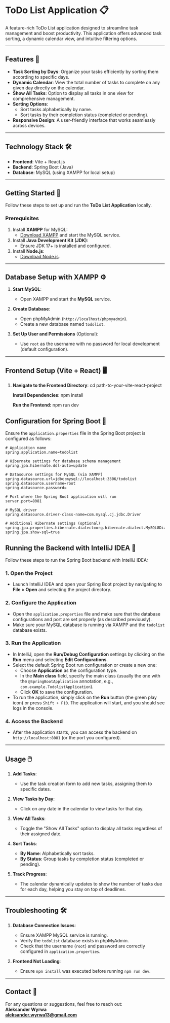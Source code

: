 # ToDo List Application 📋

A feature-rich ToDo List application designed to streamline task management and boost productivity. This application offers advanced task sorting, a dynamic calendar view, and intuitive filtering options.

---

## Features 🌟

- **Task Sorting by Days**: Organize your tasks efficiently by sorting them according to specific days.
- **Dynamic Calendar**: View the total number of tasks to complete on any given day directly on the calendar.
- **Show All Tasks**: Option to display all tasks in one view for comprehensive management.
- **Sorting Options**:
  - Sort tasks alphabetically by name.
  - Sort tasks by their completion status (completed or pending).
- **Responsive Design**: A user-friendly interface that works seamlessly across devices.

---

## Technology Stack 🛠️

- **Frontend**: Vite + React.js
- **Backend**: Spring Boot (Java)
- **Database**: MySQL (using XAMPP for local setup)

---

## Getting Started 🚀

Follow these steps to set up and run the **ToDo List Application** locally.

### Prerequisites

1. Install **XAMPP** for MySQL:
   - [Download XAMPP](https://www.apachefriends.org/index.html) and start the MySQL service.
2. Install **Java Development Kit (JDK)**:
   - Ensure JDK 17+ is installed and configured.
3. Install **Node.js**:
   - [Download Node.js](https://nodejs.org/).

---

## Database Setup with XAMPP ⚙️

1. **Start MySQL**:
   - Open XAMPP and start the **MySQL** service.

2. **Create Database**:
   - Open phpMyAdmin (`http://localhost/phpmyadmin`).
   - Create a new database named `todolist`.

3. **Set Up User and Permissions** (Optional):
   - Use `root` as the username with no password for local development (default configuration).

---

## Frontend Setup (Vite + React) 🖥️

1. **Navigate to the Frontend Directory**:
   cd path-to-your-vite-react-project
   
   **Install Dependencies**:
   npm install

   **Run the Frontend:**
   npm run dev

## Configuration for Spring Boot 🔧

Ensure the `application.properties` file in the Spring Boot project is configured as follows:

```properties
# Application name
spring.application.name=todolist

# Hibernate settings for database schema management
spring.jpa.hibernate.ddl-auto=update

# Datasource settings for MySQL (via XAMPP)
spring.datasource.url=jdbc:mysql://localhost:3306/todolist
spring.datasource.username=root
spring.datasource.password=

# Port where the Spring Boot application will run
server.port=8081

# MySQL driver
spring.datasource.driver-class-name=com.mysql.cj.jdbc.Driver

# Additional Hibernate settings (optional)
spring.jpa.properties.hibernate.dialect=org.hibernate.dialect.MySQL8Dialect
spring.jpa.show-sql=true
```

## Running the Backend with IntelliJ IDEA 🚀

Follow these steps to run the Spring Boot backend with IntelliJ IDEA:

### 1. **Open the Project**
   - Launch IntelliJ IDEA and open your Spring Boot project by navigating to **File > Open** and selecting the project directory.

### 2. **Configure the Application**
   - Open the `application.properties` file and make sure that the database configurations and port are set properly (as described previously).
   - Make sure your MySQL database is running via XAMPP and the `todolist` database exists.

### 3. **Run the Application**
   - In IntelliJ, open the **Run/Debug Configuration** settings by clicking on the **Run** menu and selecting **Edit Configurations**.
   - Select the default Spring Boot run configuration or create a new one:
     - Choose **Application** as the configuration type.
     - In the **Main class** field, specify the main class (usually the one with the `@SpringBootApplication` annotation, e.g., `com.example.TodolistApplication`).
     - Click **OK** to save the configuration.
   - To run the application, simply click on the **Run** button (the green play icon) or press `Shift + F10`. The application will start, and you should see logs in the console.

### 4. **Access the Backend**
   - After the application starts, you can access the backend on `http://localhost:8081` (or the port you configured).

---

## Usage 🖱️

1. **Add Tasks**:
   - Use the task creation form to add new tasks, assigning them to specific dates.

2. **View Tasks by Day**:
   - Click on any date in the calendar to view tasks for that day.

3. **View All Tasks**:
   - Toggle the "Show All Tasks" option to display all tasks regardless of their assigned date.

4. **Sort Tasks**:
   - **By Name**: Alphabetically sort tasks.
   - **By Status**: Group tasks by completion status (completed or pending).

5. **Track Progress**:
   - The calendar dynamically updates to show the number of tasks due for each day, helping you stay on top of deadlines.

---

## Troubleshooting 🛠️

1. **Database Connection Issues**:
   - Ensure XAMPP MySQL service is running.
   - Verify the `todolist` database exists in phpMyAdmin.
   - Check that the username (`root`) and password are correctly configured in `application.properties`.

2. **Frontend Not Loading**:
   - Ensure `npm install` was executed before running `npm run dev`.

---

## Contact 📧

For any questions or suggestions, feel free to reach out:  
**Aleksander Wyrwa**  
**aleksander.wyrwa13@gmail.com**
